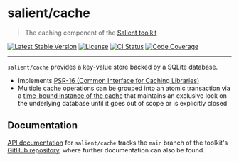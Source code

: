 # salient/cache

> The caching component of the [Salient toolkit][toolkit]

<p>
  <a href="https://packagist.org/packages/salient/toolkit"><img src="https://poser.pugx.org/salient/toolkit/v" alt="Latest Stable Version" /></a>
  <a href="https://packagist.org/packages/salient/toolkit"><img src="https://poser.pugx.org/salient/toolkit/license" alt="License" /></a>
  <a href="https://github.com/salient-labs/toolkit/actions"><img src="https://github.com/salient-labs/toolkit/actions/workflows/ci.yml/badge.svg" alt="CI Status" /></a>
  <a href="https://codecov.io/gh/salient-labs/toolkit"><img src="https://codecov.io/gh/salient-labs/toolkit/graph/badge.svg?token=Y0l9ZeEtrI" alt="Code Coverage" /></a>
</p>

---

`salient/cache` provides a key-value store backed by a SQLite database.

- Implements [PSR-16 (Common Interface for Caching Libraries)][PSR-16]
- Multiple cache operations can be grouped into an atomic transaction via a
  [time-bound instance of the cache][asOfNow] that maintains an exclusive lock
  on the underlying database until it goes out of scope or is explicitly closed

[asOfNow]:
  https://salient-labs.github.io/toolkit/Salient.Cache.CacheStore.html#_asOfNow
[PSR-16]: https://www.php-fig.org/psr/psr-16/

## Documentation

[API documentation][api-docs] for `salient/cache` tracks the `main` branch of
the toolkit's [GitHub repository][toolkit], where further documentation can also
be found.

[api-docs]: https://salient-labs.github.io/toolkit/namespace-Salient.Cache.html
[toolkit]: https://github.com/salient-labs/toolkit

